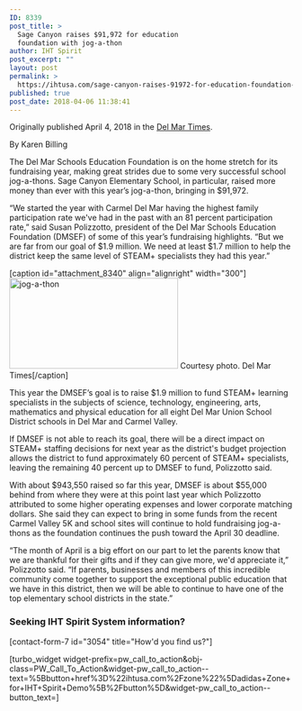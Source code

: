 ```yaml
---
ID: 8339
post_title: >
  Sage Canyon raises $91,972 for education
  foundation with jog-a-thon
author: IHT Spirit
post_excerpt: ""
layout: post
permalink: >
  https://ihtusa.com/sage-canyon-raises-91972-for-education-foundation-with-jog-a-thon/
published: true
post_date: 2018-04-06 11:38:41
---
```

Originally published April 4, 2018 in the <a href="http://popl.ink/D5tdkC" target="_blank" rel="nofollow noopener">Del Mar Times</a>.

<span class="trb_bylines_nm_au_by">By </span>Karen Billing
<div>

The Del Mar Schools Education Foundation is on the home stretch for its fundraising year, making great strides due to some very successful school jog-a-thons. Sage Canyon Elementary School, in particular, raised more money than ever with this year’s jog-a-thon, bringing in $91,972.

</div>
<div>

“We started the year with Carmel Del Mar having the highest family participation rate we've had in the past with an 81 percent participation rate,” said Susan Polizzotto, president of the Del Mar Schools Education Foundation (DMSEF) of some of this year’s fundraising highlights. “But we are far from our goal of $1.9 million. We need at least $1.7 million to help the district keep the same level of STEAM+ specialists they had this year.”

</div>
<!--more-->
<div>

[caption id="attachment_8340" align="alignright" width="300"]<a href="https://ihtusa.com/wp-content/uploads/2018/04/sd-1522843464-24xv53j71w-snap-image.jpg"><img class="wp-image-8340 size-medium" src="https://ihtusa.com/wp-content/uploads/2018/04/sd-1522843464-24xv53j71w-snap-image-300x161.jpg" alt="jog-a-thon" width="300" height="161" /></a> Courtesy photo. Del Mar Times[/caption]

This year the DMSEF’s goal is to raise $1.9 million to fund STEAM+ learning specialists in the subjects of science, technology, engineering, arts, mathematics and physical education for all eight Del Mar Union School District schools in Del Mar and Carmel Valley.

</div>
<div>

If DMSEF is not able to reach its goal, there will be a direct impact on STEAM+ staffing decisions for next year as the district's budget projection allows the district to fund approximately 60 percent of STEAM+ specialists, leaving the remaining 40 percent up to DMSEF to fund, Polizzotto said.

</div>
<div>

With about $943,550 raised so far this year, DMSEF is about $55,000 behind from where they were at this point last year which Polizzotto attributed to some higher operating expenses and lower corporate matching dollars. She said they can expect to bring in some funds from the recent Carmel Valley 5K and school sites will continue to hold fundraising jog-a-thons as the foundation continues the push toward the April 30 deadline.

</div>
<div>

“The month of April is a big effort on our part to let the parents know that we are thankful for their gifts and if they can give more, we'd appreciate it,” Polizzotto said. “If parents, businesses and members of this incredible community come together to support the exceptional public education that we have in this district, then we will be able to continue to have one of the top elementary school districts in the state.”

</div>
<div>
<h3><strong>Seeking IHT Spirit System information?</strong></h3>
[contact-form-7 id="3054" title="How'd you find us?"]

[turbo_widget widget-prefix=pw_call_to_action&obj-class=PW_Call_To_Action&widget-pw_call_to_action--text=%5Bbutton+href%3D%22ihtusa.com%2Fzone%22%5Dadidas+Zone+for+IHT+Spirit+Demo%5B%2Fbutton%5D&widget-pw_call_to_action--button_text=]

</div>